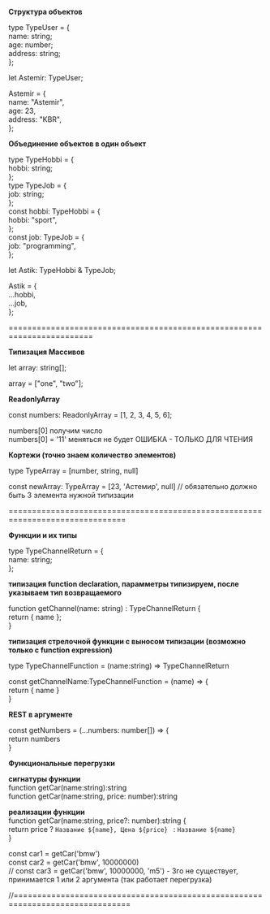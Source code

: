   <b>Структура объектов</b><br/>

  type TypeUser = { <br/>
    name: string; <br/>
    age: number; <br/>
    address: string; <br/>
  }; <br/>

  let Astemir: TypeUser; <br/>

  Astemir = { <br/>
    name: "Astemir", <br/>
    age: 23, <br/>
    address: "KBR", <br/>
  }; <br/>

  <b>Объединение объектов в один объект</b><br/>

  type TypeHobbi = { <br/>
    hobbi: string; <br/>
  }; <br/>
  type TypeJob = {<br/>
    job: string;<br/>
  };<br/>
  const hobbi: TypeHobbi = {<br/>
    hobbi: "sport",<br/>
  };<br/>
  const job: TypeJob = {<br/>
    job: "programming",<br/>
  };<br/>

  let Astik: TypeHobbi & TypeJob;<br/>

  Astik = {<br/>
    ...hobbi,<br/>
    ...job,<br/>
  };<br/>

  ========================================================================

  <b>Типизация Массивов</b><br/>

  let array: string[];<br/>

  array = ["one", "two"];<br/>

  <b>ReadonlyArray</b> <br/>

  const numbers: ReadonlyArray<number> = [1, 2, 3, 4, 5, 6];<br/>

  numbers[0]  получим число<br/>
  numbers[0] = '11'  меняться не будет ОШИБКА - ТОЛЬКО ДЛЯ ЧТЕНИЯ<br/>


  <b>Кортежи (точно знаем количество элементов)</b><br/>

  type TypeArray = [number, string, null]<br/>

  const newArray: TypeArray = [23, 'Астемир', null] // обязательно должно быть 3 элемента нужной типизации<br/>

  ===============================================================================

  <b>Функции и их типы</b><br/>

  type TypeChannelReturn = {<br/>
    name: string;<br/>
  }; <br/>

  <b>типизация function declaration, парамметры типизируем, после указываем тип возвращаемого</b><br/>

  function getChannel(name: string) : TypeChannelReturn {<br/>
    return { name };<br/>
  }<br/>

  <b>типизация стрелочной функции с выносом типизации (возможно только с function expression)</b><br/>

  type TypeChannelFunction = (name:string) => TypeChannelReturn<br/>

  const getChannelName:TypeChannelFunction = (name) => {<br/>
    return { name }<br/>
  }<br/>

  <b>REST в аргументе</b><br/>

  const getNumbers = (...numbers: number[])  => {<br/>
    return numbers<br/>
  }<br/>

  <b>Функциональные перегрузки</b><br/>

  <b>сигнатуры функции</b><br/>
  function getCar(name:string):string<br/>
  function getCar(name:string, price: number):string<br/>

  <b>реализации функции</b><br/>
  function getCar(name:string, price?: number):string {<br/>
    return price ? `Название ${name}, Цена ${price} ` : `Название ${name}`<br/>
  }<br/>

  const car1 = getCar('bmw')<br/>
  const car2 = getCar('bmw', 10000000)<br/>
  // const car3 = getCar('bmw', 10000000, 'm5') - 3го не существует, принимается 1 или 2 аргумента (так работает перегрузка)<br/>


  //===============================================================================